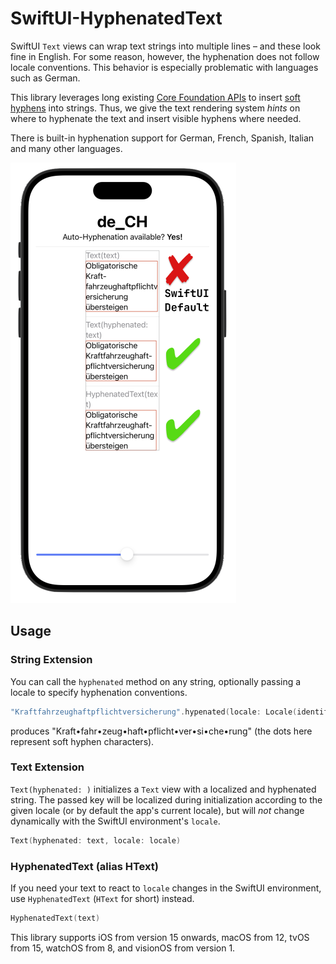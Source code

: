 # SwiftUI-HyphenatedText

SwiftUI `Text` views can wrap text strings into multiple lines – and these look fine in English. For some reason, however, the hyphenation does not follow locale conventions. This behavior is especially problematic with languages such as German.


This library leverages long existing [Core Foundation APIs](https://developer.apple.com/documentation/corefoundation/1542693-cfstringgethyphenationlocationbe) to insert [soft hyphens](https://en.wikipedia.org/wiki/Soft_hyphen) into strings. Thus, we give the text rendering system *hints* on where to hyphenate the text and insert visible hyphens where needed.

There is built-in hyphenation support for German, French, Spanish, Italian and many other languages.

![Screenshot 1](readme1.png)

## Usage

### String Extension

You can call the `hyphenated` method on any string, optionally passing a locale to specify hyphenation conventions.

```swift
"Kraftfahrzeughaftpflichtversicherung".hypenated(locale: Locale(identifier: "de_CH"))
```
produces "Kraft•fahr•zeug•haft•pflicht•ver•si•che•rung" (the dots here represent soft hyphen characters).

### Text Extension

`Text(hyphenated: )` initializes a `Text` view with a localized and hyphenated string. The passed key will be localized during initialization according to the given locale (or by default the app's current locale), but will *not* change dynamically with the SwiftUI environment's `locale`.

```swift
Text(hyphenated: text, locale: locale)
```

### HyphenatedText (alias HText)

If you need your text to react to `locale` changes in the SwiftUI environment, use `HyphenatedText` (`HText` for short) instead.

```swift
HyphenatedText(text)
```

This library supports iOS from version 15 onwards, macOS from 12, tvOS from 15, watchOS from 8, and visionOS from version 1.